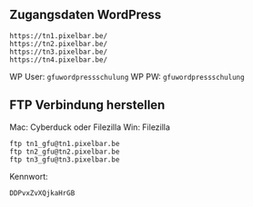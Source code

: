 ## Zugangsdaten WordPress
```
https://tn1.pixelbar.be/
https://tn2.pixelbar.be/
https://tn3.pixelbar.be/
https://tn4.pixelbar.be/
```
WP User: `gfuwordpressschulung`
WP PW: `gfuwordpressschulung`


## FTP Verbindung herstellen

Mac: Cyberduck oder Filezilla
Win: Filezilla

```
ftp tn1_gfu@tn1.pixelbar.be
ftp tn2_gfu@tn2.pixelbar.be
ftp tn3_gfu@tn3.pixelbar.be
```
Kennwort:
```
DDPvxZvXQjkaHrGB
```
